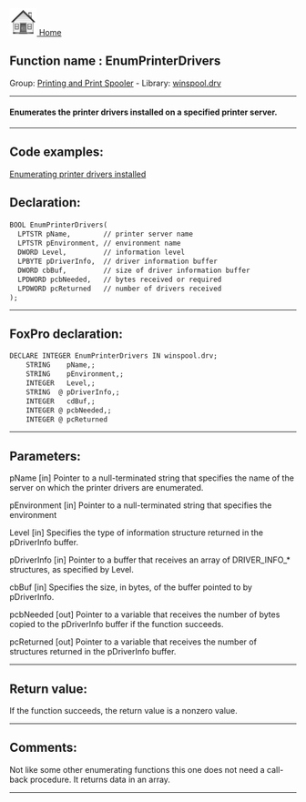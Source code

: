 [<img src="../../images/home.png"> Home ](https://github.com/VFPX/Win32API)  

## Function name : EnumPrinterDrivers
Group: [Printing and Print Spooler](../../functions_group.md#Printing_and_Print_Spooler)  -  Library: [winspool.drv](../../libraries.md#winspool.drv)  
***  


#### Enumerates the printer drivers installed on a specified printer server.
***  


## Code examples:
[Enumerating printer drivers installed](../../samples/sample_082.md)  

## Declaration:
```foxpro  
BOOL EnumPrinterDrivers(
  LPTSTR pName,        // printer server name
  LPTSTR pEnvironment, // environment name
  DWORD Level,         // information level
  LPBYTE pDriverInfo,  // driver information buffer
  DWORD cbBuf,         // size of driver information buffer
  LPDWORD pcbNeeded,   // bytes received or required
  LPDWORD pcReturned   // number of drivers received
);  
```  
***  


## FoxPro declaration:
```foxpro  
DECLARE INTEGER EnumPrinterDrivers IN winspool.drv;
	STRING    pName,;
	STRING    pEnvironment,;
	INTEGER   Level,;
	STRING  @ pDriverInfo,;
	INTEGER   cdBuf,;
	INTEGER @ pcbNeeded,;
	INTEGER @ pcReturned  
```  
***  


## Parameters:
pName 
[in] Pointer to a null-terminated string that specifies the name of the server on which the printer drivers are enumerated. 

pEnvironment 
[in] Pointer to a null-terminated string that specifies the environment 

Level 
[in] Specifies the type of information structure returned in the pDriverInfo buffer. 

pDriverInfo 
[in] Pointer to a buffer that receives an array of DRIVER_INFO_* structures, as specified by Level. 

cbBuf 
[in] Specifies the size, in bytes, of the buffer pointed to by pDriverInfo. 

pcbNeeded 
[out] Pointer to a variable that receives the number of bytes copied to the pDriverInfo buffer if the function succeeds. 

pcReturned 
[out] Pointer to a variable that receives the number of structures returned in the pDriverInfo buffer. 
  
***  


## Return value:
If the function succeeds, the return value is a nonzero value.  
***  


## Comments:
Not like some other enumerating functions this one does not need a call-back procedure. It returns data in an array.  
  
***  

